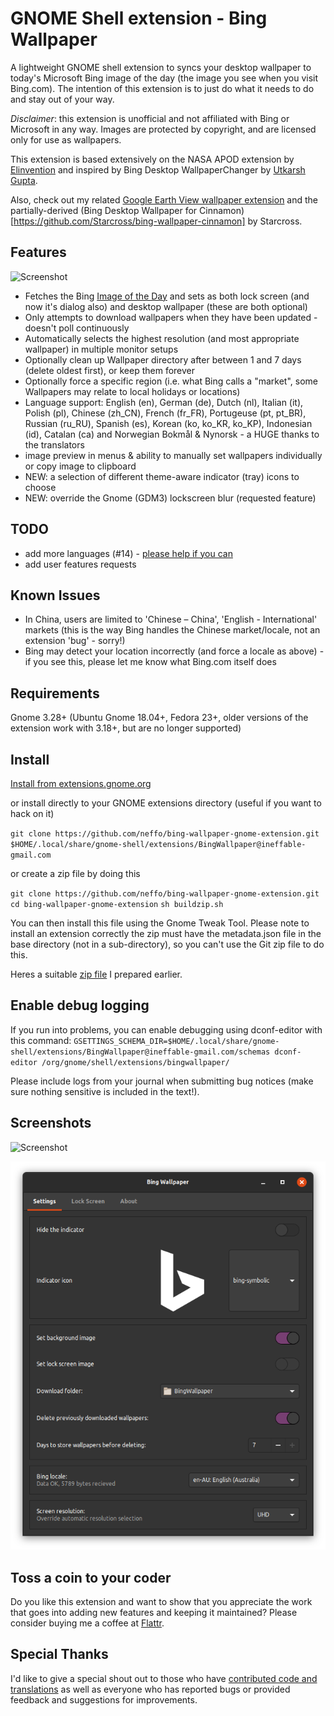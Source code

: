 # GNOME Shell extension - Bing Wallpaper

A lightweight GNOME shell extension to syncs your desktop wallpaper to today's Microsoft Bing image of the day (the image you see when you visit Bing.com). The intention of this extension is to just do what it needs to do and stay out of your way.

*Disclaimer*: this extension is unofficial and not affiliated with Bing or
Microsoft in any way. Images are protected by copyright, and are licensed only
for use as wallpapers.

This extension is based extensively on the NASA APOD extension by [Elinvention](https://github.com/Elinvention)
and inspired by Bing Desktop WallpaperChanger by [Utkarsh Gupta](https://github.com/UtkarshGpta).

Also, check out my related [Google Earth View wallpaper extension](https://github.com/neffo/earth-view-wallpaper-gnome-extension) and the partially-derived (Bing Desktop Wallpaper for Cinnamon)[https://github.com/Starcross/bing-wallpaper-cinnamon] by Starcross.

## Features

![Screenshot](/screenshot/popup.png)

* Fetches the Bing [Image of the Day](https://www.microsoft.com/en-us/bing/bing-wallpaper) and sets as both lock screen (and now it's dialog also) and desktop wallpaper (these are both optional)
* Only attempts to download wallpapers when they have been updated - doesn't poll continuously
* Automatically selects the highest resolution (and most appropriate wallpaper) in multiple monitor setups
* Optionally clean up Wallpaper directory after between 1 and 7 days (delete oldest first), or keep them forever
* Optionally force a specific region (i.e. what Bing calls a "market", some Wallpapers may relate to local holidays or locations)
* Language support: English (en), German (de), Dutch (nl), Italian (it), Polish (pl), Chinese (zh_CN), French (fr_FR), Portugeuse (pt, pt_BR), Russian (ru_RU), Spanish (es), Korean (ko, ko_KR, ko_KP), Indonesian (id), Catalan (ca) and Norwegian Bokmål & Nynorsk - a HUGE thanks to the translators
* image preview in menus & ability to manually set wallpapers individually or copy image to clipboard
* NEW: a selection of different theme-aware indicator (tray) icons to choose
* NEW: override the Gnome (GDM3) lockscreen blur (requested feature)

## TODO

* add more languages (#14) - [please help if you can](https://github.com/neffo/bing-wallpaper-gnome-extension/issues/14)
* add user features requests

## Known Issues

* In China, users are limited to 'Chinese – China', 'English - International' markets (this is the way Bing handles the Chinese market/locale, not an extension 'bug' - sorry!)
* Bing may detect your location incorrectly (and force a locale as above) - if you see this, please let me know what Bing.com itself does

## Requirements

Gnome 3.28+ (Ubuntu Gnome 18.04+, Fedora 23+, older versions of the extension work with 3.18+, but are no longer supported)

## Install

[Install from extensions.gnome.org](https://extensions.gnome.org/extension/1262/bing-wallpaper-changer/)

or install directly to your GNOME extensions directory (useful if you want to hack on it)

`git clone https://github.com/neffo/bing-wallpaper-gnome-extension.git $HOME/.local/share/gnome-shell/extensions/BingWallpaper@ineffable-gmail.com`

or create a zip file by doing this

`git clone https://github.com/neffo/bing-wallpaper-gnome-extension.git`
`cd bing-wallpaper-gnome-extension`
`sh buildzip.sh`

You can then install this file using the Gnome Tweak Tool. Please note to install an extension correctly the zip must have the metadata.json file in the base directory (not in a sub-directory), so you can't use the Git zip file to do this.

Heres a suitable [zip file](https://neffo.github.io/BingWallpaper@ineffable-gmail.com.zip) I prepared earlier.

## Enable debug logging

If you run into problems, you can enable debugging using dconf-editor with this command:
`GSETTINGS_SCHEMA_DIR=$HOME/.local/share/gnome-shell/extensions/BingWallpaper@ineffable-gmail.com/schemas dconf-editor /org/gnome/shell/extensions/bingwallpaper/`

Please include logs from your journal when submitting bug notices (make sure nothing sensitive is included in the text!).

## Screenshots

![Screenshot](/screenshot/notification.png)

![Settings](/screenshot/settings.png)

## Toss a coin to your coder

Do you like this extension and want to show that you appreciate the work that goes into adding new features and keeping it maintained? Please consider buying me a coffee at [Flattr](https://flattr.com/@neffo).

## Special Thanks

I'd like to give a special shout out to those who have [contributed code and translations](https://github.com/neffo/bing-wallpaper-gnome-extension/graphs/contributors) as well as everyone who has reported bugs or provided feedback and suggestions for improvements.